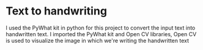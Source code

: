 # Text to handwriting 
 I used the PyWhat kit in python for this project to convert the input text into handwritten text. I imported the PyWhat kit and Open CV libraries, Open CV is used to visualize the image in which we're writing the handwritten text 
